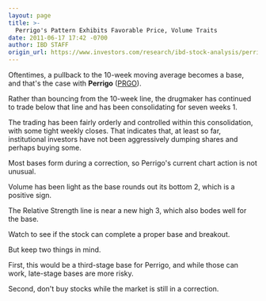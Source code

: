 ```yaml
---
layout: page
title: >-
  Perrigo's Pattern Exhibits Favorable Price, Volume Traits
date: 2011-06-17 17:42 -0700
author: IBD STAFF
origin_url: https://www.investors.com/research/ibd-stock-analysis/perrigos-pattern-exhibits-favorable-price-volume-traits/
---
```





Oftentimes, a pullback to the 10-week moving average becomes a base, and that's the case with **Perrigo** ([PRGO](https://research.investors.com/quote.aspx?symbol=PRGO)).

  

Rather than bouncing from the 10-week line, the drugmaker has continued to trade below that line and has been consolidating for seven weeks 1.

  

The trading has been fairly orderly and controlled within this consolidation, with some tight weekly closes. That indicates that, at least so far, institutional investors have not been aggressively dumping shares and perhaps buying some.

  

Most bases form during a correction, so Perrigo's current chart action is not unusual.

  

Volume has been light as the base rounds out its bottom 2, which is a positive sign.

  

The Relative Strength line is near a new high 3, which also bodes well for the base.

  

Watch to see if the stock can complete a proper base and breakout.

  

But keep two things in mind.

  

First, this would be a third-stage base for Perrigo, and while those can work, late-stage bases are more risky.

  

Second, don't buy stocks while the market is still in a correction.




